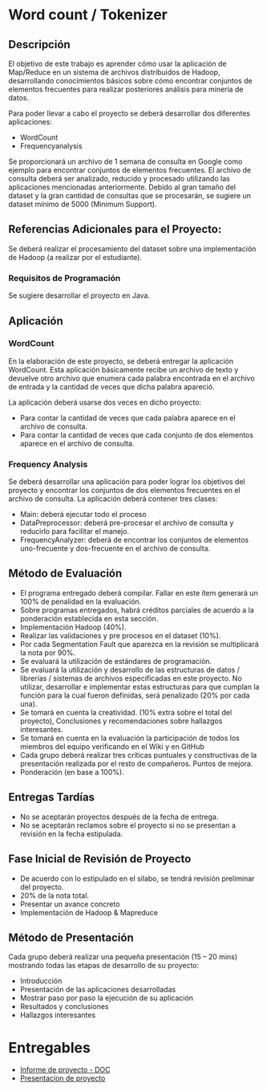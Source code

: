 # Word count / Tokenizer

## Descripción
El objetivo de este trabajo es aprender cómo usar la aplicación de Map/Reduce en un sistema de archivos distribuidos de Hadoop, desarrollando conocimientos básicos sobre cómo encontrar conjuntos de elementos frecuentes para realizar posteriores análisis para minería de datos. 

Para poder llevar a cabo el proyecto se deberá desarrollar dos diferentes aplicaciones: 
* WordCount
* Frequencyanalysis 

Se proporcionará un archivo de 1 semana de consulta en Google como ejemplo para encontrar conjuntos de elementos frecuentes. El archivo de consulta deberá ser analizado, reducido y procesado utilizando las aplicaciones mencionadas anteriormente. Debido al gran tamaño del dataset y la gran cantidad de consultas que se procesarán, se sugiere un dataset mínimo de 5000 (Minimum Support). 

## Referencias Adicionales para el Proyecto:	
Se deberá realizar el procesamiento del dataset sobre una implementación de Hadoop (a realizar por el estudiante).

### Requisitos de Programación
Se sugiere desarrollar el proyecto en Java.


## Aplicación

### WordCount

En la elaboración de este proyecto, se deberá entregar la aplicación WordCount.  Esta aplicación básicamente recibe un archivo de texto y devuelve otro archivo que enumera cada palabra encontrada en el archivo de entrada y la cantidad de veces que dicha palabra apareció.

La aplicación deberá usarse dos veces en dicho proyecto: 
* Para contar la cantidad de veces que cada palabra aparece en el archivo de consulta.
* Para contar la cantidad de veces que cada conjunto de dos elementos aparece en el archivo de consulta. 


### Frequency Analysis 

Se deberá desarrollar una aplicación para poder lograr los objetivos del proyecto y encontrar los conjuntos de dos elementos frecuentes en el archivo de consulta. La aplicación deberá contener tres clases:
* Main: deberá ejecutar todo el proceso
* DataPreprocessor: deberá pre-procesar el archivo de consulta y reducirlo para facilitar el manejo.
* FrequencyAnalyzer: deberá de encontrar los conjuntos de elementos uno-frecuente y dos-frecuente en el archivo de consulta.


## Método de Evaluación

* El programa entregado deberá compilar. Fallar en este ítem generará un 100% de penalidad en la evaluación.
* Sobre programas entregados, habrá créditos parciales de acuerdo a la ponderación establecida en esta sección.
* Implementación Hadoop (40%).
* Realizar las validaciones y pre procesos en el dataset (10%).
* Por cada Segmentation Fault que aparezca en la revisión se multiplicará la nota por 90%.
* Se evaluará la utilización de estándares de programación.
* Se evaluará la utilización y desarrollo de las estructuras de datos / librerías / sistemas de archivos especificadas en este proyecto. No utilizar, desarrollar e implementar estas estructuras para que cumplan la función para la cual fueron definidas, será penalizado (20% por cada una).
* Se tomará en cuenta la creatividad. (10% extra sobre el total del proyecto), Conclusiones y recomendaciones sobre hallazgos interesantes.
* Se tomará en cuenta en la evaluación la participación de todos los miembros del equipo verificando en el Wiki y en GitHub
* Cada grupo deberá realizar tres críticas puntuales y constructivas de la presentación realizada por el resto de compañeros. Puntos de mejora.
* Ponderación (en base a 100%).


## Entregas Tardías

* No se aceptarán proyectos después de la fecha de entrega.
* No se aceptarán reclamos sobre el proyecto si no se presentan a revisión en la fecha estipulada.

## Fase Inicial de Revisión de Proyecto

* De acuerdo con lo estipulado en el sílabo, se tendrá revisión preliminar del proyecto.
* 20% de la nota total.
* Presentar un avance concreto
* Implementación de Hadoop & Mapreduce

## Método de Presentación

Cada grupo deberá realizar una pequeña presentación (15 – 20 mins) mostrando todas las etapas de desarrollo de su proyecto:
* Introducción
* Presentación de las aplicaciones desarrolladas
* Mostrar paso por paso la ejecución de su aplicación
* Resultados y conclusiones
* Hallazgos interesantes

# Entregables
* [Informe de proyecto - DOC](https://docs.google.com/document/d/1lgq_ObL51zpmHhoominEO6Ljw7qjA0sKGqPMGFCLj7M/edit?usp=sharing)
* [Presentacion de proyecto](https://docs.google.com/presentation/d/1RRZpkkh7H9r2KslI_JRHVeSuOli5J1a5MqnLuI9skGE/edit?usp=sharing)